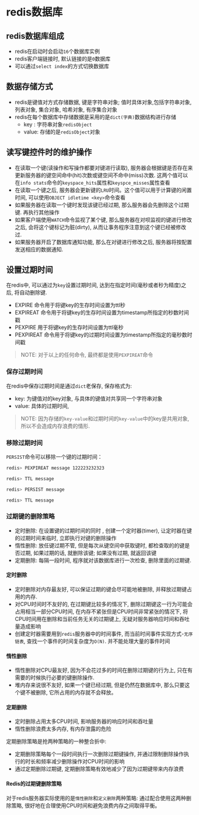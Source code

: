 # redis数据库

## redis数据库组成
- redis在启动时会启动`16`个数据库实例
- redis客户端链接时, 默认链接的是`0`数据库
- 可以通过`select index`的方式切换数据库

## 数据存储方式
- redis是键值对方式存储数据, 键是字符串对象; 值时具体对象,包括字符串对象, 列表对象, 集合对象, 哈希对象, 有序集合对象
- redis在每个数据库中存储数据是采用的是`dict(字典)`数据结构进行存储
  - key : 字符串对象`redisObject`
  - value: 存储的是`redisObject`对象

## 读写键控件时的维护操作
- 在读取一个键(读操作和写操作都要对键进行读取), 服务器会根据键是否存在来更新服务器的键空间命中(hit)次数或键空间不命中(miss)次数. 这两个值可以在`info stats`命令的`keyspace_hits`属性和`keyspce_misses`属性查看
- 在读取一个键之后, 服务器会更新键的`LRU`时间。这个值可以用于计算键的闲置时间, 可以使用`OBJECT idletime <key>`命令查看
- 如果服务器在读取一个键时发现该键已经过期, 那么服务器会先删除这个过期键. 再执行其他操作
- 如果客户端使用`WATCH`命令监视了某个键, 那么服务器在对呗监视的键进行修改之后, 会将这个键标记为脏(dirty), 从而让事务程序注意到这个键已经被修改过.
- 如果服务器开启了数据库通知功能, 那么在对键进行修改之后, 服务器将按配置发送相应的数据通知.

## 设置过期时间
在redis中, 可以通过为`key`设置过期时间, 达到在指定时间(毫秒或者秒为精度)之后, 将自动删除键.
- EXPIRE <key> <ttl> 命令用于将键key的生存时间设置为ttl秒
- EXPIREAT <key> <timestamp> 命令用于将键key的生存时间设置为timestamp所指定的秒数时间戳
- PEXPIRE <key> <ttl> 用于将键key的生存时间设置为ttl毫秒
- PEXPIREAT <key> <timestamp> 命令用于将键key的过期时间设置为timestamp所指定的毫秒数时间戳

> NOTE: 对于以上的任何命令, 最终都是使用`PEXPIREAT`命令

### 保存过期时间
在redis中保存过期时间是通过`dict`老保存, 保存格式为:
- key: 为键值对的key对象, 与具体的键值对共享同一个字符串对象
- value: 具体的过期时间,

> NOTE: 因为存储的`key-value`和过期时间的`key-value`中的key是共用对象, 所以不会造成内存浪费的情形.

### 移除过期时间
`PERSIST`命令可以移除一个键的过期时间：
```sh
redis> PEXPIREAT message 122223232323

redis> TTL message

redis> PERSIST message

redis> TTL message
```

### 过期键的删除策略
- 定时删除: 在设置键的过期时间的同时 , 创建一个定时器(timer), 让定时器在键的过期时间来临时, 立即执行对键的删除操作
- 惰性删除: 放任键过期不管, 但是每次从键空间中获取键时, 都检查取的的键是否过期, 如果过期的话, 就删除该键; 如果没有过期, 就返回该键
- 定期删除: 每隔一段时间, 程序就对该数据库进行一次检查, 删除里面的过期键.

#### 定时删除
- 定时删除对内存最友好, 可以保证过期的键会尽可能地被删除, 并释放过期键占用的内存.
- 对CPU时间时不友好的, 在过期键比较多的情况下, 删除过期键这一行为可能会占用相当一部分CPU时间, 在内存不紧张但是CPU时间非常紧张的情况下, 将CPU时间用在删除和当前任务无关的过期键上, 无疑对服务器响应时间和吞吐量造成影响
- 创建定时器需要用到`redis`服务器中的时间事件, 而当前时间事件实现方式-`无序链表`, 查找一个事件的时间复杂度为`O(N)`. 并不能处理大量的事件时间

#### 惰性删除
- 惰性删除对CPU最友好, 因为不会花过多的时间在删除过期键的行为上, 只在有需要的时候执行必要的键删除操作.
- 堆内存来说很不友好, 如果一个键已经过期, 但是仍然在数据库中, 那么只要这个键不被删除, 它所占用的内存就不会释放。

#### 定期删除
- 定时删除占用太多CPU时间, 影响服务器的响应时间和吞吐量
- 惰性删除浪费太多内存, 有内存泄露的危险

定期删除策略是抢两种策略的一种整合折中:
- 定期删除策略每个一段时间执行一次删除过期键操作, 并通过限制删除操作执行的时长和频率减少删除操作对CPU时间的影响
- 通过定期删除过期键, 定期删除策略有效地减少了因为过期键带来内存浪费

#### Redis的过期键删除策略
对于redis服务器实际使用的是`惰性删除`和`定义删除`两种策略: 通过配合使用这两种删除策略, 很好地在合理使用CPU时间和避免浪费内存之间取得平衡。
